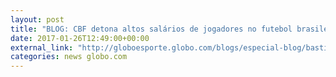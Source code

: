 ```yaml
---
layout: post
title: "BLOG: CBF detona altos salários de jogadores no futebol brasileiro"
date: 2017-01-26T12:49:00+00:00
external_link: "http://globoesporte.globo.com/blogs/especial-blog/bastidores-fc/post/cbf-detona-altos-salarios-de-jogadores-no-futebol-brasileiro.html"
categories: news globo.com
---
```

